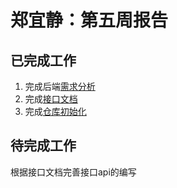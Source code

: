 # 郑宜静：第五周报告

## 已完成工作

1. 完成后端[需求分析](https://github.com/webanklabgroup5/PetStore-Server/blob/master/README.md)
2. 完成[接口文档](https://apizza.net/pro/#/project/41ee6ef7ccd7a1bb60d921a99abbcb34/browse)
3. 完成[仓库初始化](https://github.com/webanklabgroup5/PetStore-Server)

## 待完成工作

根据接口文档完善接口api的编写
